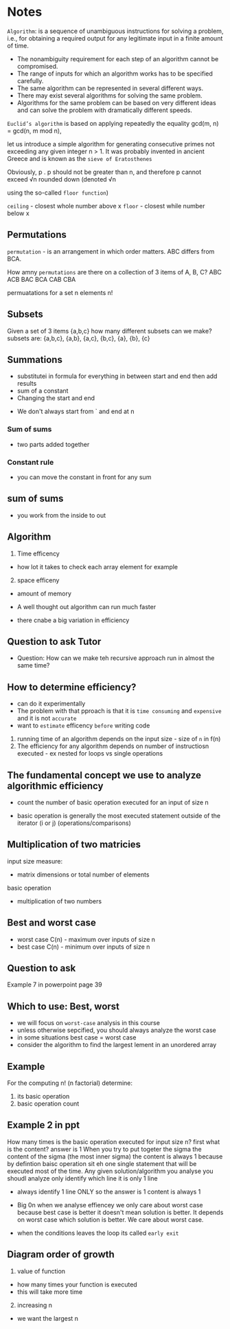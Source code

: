 # Notes

`Algorithm`: is a sequence of unambiguous instructions for solving a problem, i.e., for obtaining a required output for any legitimate input in a finite amount of time.

- The nonambiguity requirement for each step of an algorithm cannot be compromised.
- The range of inputs for which an algorithm works has to be specified carefully.
- The same algorithm can be represented in several different ways.
- There may exist several algorithms for solving the same problem.
- Algorithms for the same problem can be based on very different ideas and
can solve the problem with dramatically different speeds.

`Euclid’s algorithm` is based on applying repeatedly the equality
gcd(m, n) = gcd(n, m mod n),

 let us introduce a simple algorithm for generating consecutive primes not
exceeding any given integer n > 1. It was probably invented in ancient Greece
and is known as the `sieve of Eratosthenes`

Obviously, p . p should not be greater than n, and therefore p cannot exceed
√n rounded down (denoted √n

using the so-called `floor function`)

`ceiling` - closest whole number above x
`floor` - closest while number below x

## Permutations
`permutation` - is an arrangement in which order matters. ABC differs from BCA.

How amny `permutations` are there on a collection of 3 items of  A, B, C?
ABC
ACB
BAC
BCA
CAB
CBA

permuatations for a set n elements n!

## Subsets
Given a set of 3 items {a,b,c} how many different subsets can we make?
subsets are:
{a,b,c}, {a,b}, {a,c}, {b,c}, {a}, {b}, {c}

## Summations
- substitutei in formula for everything in between start and end then add results
- sum of a constant
- Changing the start and end
* We don't always start from ` and end at n

### Sum of sums
- two parts added together

### Constant rule
- you can move the constant in front for any sum

## sum of sums
- you work from the inside to out

## Algorithm
1. Time efficency
- how lot it takes to check each array element for example
2. space efficeny
- amount of memory

- A well thought out algorithm can run much faster
- there cnabe a big variation in efficiency

## Question to ask Tutor
* Question: How can we make teh recursive approach run in almost the same time?


## How to determine efficiency?
- can do it experimentally
- The problem with that pproach is that it is `time consuming` and `expensive` and it is not `accurate`
- want to `estimate` efficency `before` writing code

1. running time of an algorithm depends on the input size - size of `n` in f(n)
2. The efficiency for any algorithm depends on number of instructiosn executed - ex nested for loops vs single operations

## The fundamental concept we use to analyze algorithmic efficiency
- count the number of basic operation executed for an input of size n

- basic operation is generally the most executed statement outside of the iterator (i or j) (operations/comparisons)

## Multiplication of two matricies
input size measure:
- matrix dimensions or total number of elements

basic operation
- multiplication of two numbers

## Best and worst case
- worst case
C(n) - maximum over inputs of size n
- best case
C(n) - minimum over inputs of size n

## Question to ask
Example 7 in powerpoint
page 39

## Which to use: Best, worst
- we will focus on `worst-case` analysis in this course
- unless otherwise sepcified, you should always analyze the worst case
- in some situations best case = worst case
- consider the algorithm to find the largest lement in an unordered array

## Example
For the computing n! (n factorial) determine:
1. its basic operation
2. basic operation count

## Example 2 in ppt
How many times is the basic operation executed for input size n?
first what is the content? answer is 1
When you try to put togeter the sigma the content of the sigma (the most inner sigma) the content  is always 1 because by defintion baisc operation sit eh one single statement that will be executed most of the time. Any given solution/algorithm you analyse you shoudl analyze only identify which line it is only 1 line
- always identify 1 line ONLY so the answer is 1
content is always 1

- Big 0n when we analyse effiencey we only care about worst case because best case is better it doesn't mean solution is better. It depends on worst case which solution is better. We care about worst case.
- when the conditions leaves the loop its called `early exit`

## Diagram order of growth
1. value of function
- how many times your function is executed
- this will take more time
2. increasing n
- we want the largest n